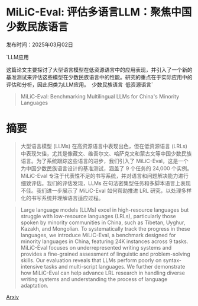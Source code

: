 # MiLiC-Eval: 评估多语言LLM：聚焦中国少数民族语言

发布时间：2025年03月02日

`LLM应用

这篇论文主要探讨了大型语言模型在低资源语言中的应用表现，并引入了一个新的基准测试来评估这些模型在少数民族语言中的性能。研究的重点在于实际应用中的评估和分析，因此归类为LLM应用。` `少数民族语言` `低资源语言`

> MiLiC-Eval: Benchmarking Multilingual LLMs for China's Minority Languages

# 摘要

> 大型语言模型 (LLMs) 在高资源语言中表现出色，但在低资源语言 (LRLs) 中表现欠佳，尤其是像藏文、维吾尔文、哈萨克文和蒙古文等中国少数民族语言。为了系统跟踪这些语言的进步，我们引入了 MiLiC-Eval，这是一个为中国少数民族语言设计的基准测试，涵盖了 9 个任务的 24,000 个实例。MiLiC-Eval 专注于代表性不足的书写系统，并对语言和问题解决能力进行细致评估。我们的评估发现，LLMs 在句法密集型任务和多脚本语言上表现不佳。我们进一步展示了 MiLiC-Eval 如何帮助推进 LRL 研究，以处理多样化的书写系统并理解语言适应过程。

> Large language models (LLMs) excel in high-resource languages but struggle with low-resource languages (LRLs), particularly those spoken by minority communities in China, such as Tibetan, Uyghur, Kazakh, and Mongolian. To systematically track the progress in these languages, we introduce MiLiC-Eval, a benchmark designed for minority languages in China, featuring 24K instances across 9 tasks. MiLiC-Eval focuses on underrepresented writing systems and provides a fine-grained assessment of linguistic and problem-solving skills. Our evaluation reveals that LLMs perform poorly on syntax-intensive tasks and multi-script languages. We further demonstrate how MiLiC-Eval can help advance LRL research in handling diverse writing systems and understanding the process of language adaptation.

[Arxiv](https://arxiv.org/abs/2503.01150)